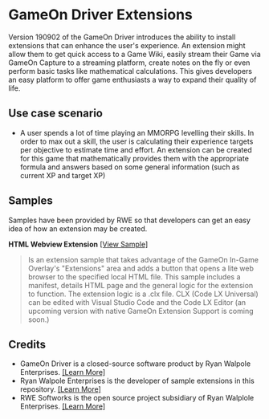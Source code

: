 # GameOn Driver Extensions
Version 190902 of the GameOn Driver introduces the ability to install extensions that can enhance the user's experience. An extension might allow them to get quick access to a Game Wiki, easily stream their Game via GameOn Capture to a streaming platform, create notes on the fly or even perform basic tasks like mathematical calculations. This gives developers an easy platform to offer game enthusiasts a way to expand their quality of life.

## Use case scenario
- A user spends a lot of time playing an MMORPG levelling their skills. In order to max out a skill, the user is calculating their experience targets per objective to estimate time and effort. An extension can be created for this game that mathematically provides them with the appropriate formula and answers based on some general information (such as current XP and target XP)
 
## Samples
Samples have been provided by RWE so that developers can get an easy idea of how an extension may be created.

**HTML Webview Extension** [[View Sample]](https://github.com/RyanWalpoleEnterprises/GameOn-Driver-Extensions/tree/master/Sample%20Extensions/HTML%20Webview%20Extension)
> Is an extension sample that takes advantage of the GameOn In-Game Overlay's "Extensions" area and adds a button that opens a lite web browser to the specified local HTML file. This sample includes a manifest, details HTML page and the general logic for the extension to function. The extension logic is a .clx file. CLX (Code LX Universal) can be edited with Visual Studio Code and the Code LX Editor (an upcoming version with native GameOn Extension Support is coming soon.)

## Credits
- GameOn Driver is a closed-source software product by Ryan Walpole Enterprises. [[Learn More]](http://www.gameondriver.com)
- Ryan Walpole Enterprises is the developer of sample extensions in this repository. [[Learn More]](http://www.ryanwalpole.com)
- RWE Softworks is the open source project subsidiary of Ryan Walplole Enterprises. [[Learn More]](http://www.ryanwalpole.com/softworks)